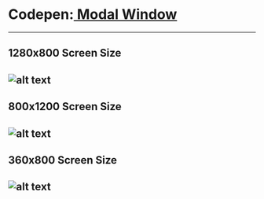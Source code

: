 # Codepen:<a href="https://codepen.io/thenesern/pen/vYezOxb" target="_blank"> Modal Window</a>
---
## 1280x800 Screen Size
![alt text](https://raw.githubusercontent.com/thenesern/js-workplace/master/Images/Modal%20Window/1280x800/1.png)
---
## 800x1200 Screen Size
![alt text](https://raw.githubusercontent.com/thenesern/js-workplace/master/Images/Modal%20Window/800x1200/2.png)
---
## 360x800 Screen Size
![alt text](https://raw.githubusercontent.com/thenesern/js-workplace/master/Images/Modal%20Window/360x800/3.png)
---
